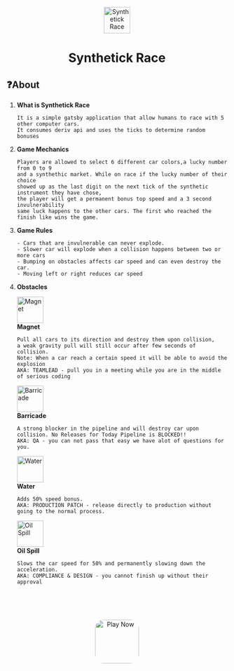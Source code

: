 <p align="center">
  <a href="https://synthetick-race.vercel.app/">
    <img alt="Synthetick Race" src="https://synthetick-race.vercel.app/static/car-red-ea3a4582714247447a4258978d9f94a0.png" width="60" />
  </a>
</p>
<h1 align="center">
  Synthetick Race
</h1>

## ❓About

1.  **What is Synthetick Race**

    ```shell
    It is a simple gatsby application that allow humans to race with 5 other computer cars.
    It consumes deriv api and uses the ticks to determine random bonuses 
    ```

2.  **Game Mechanics**

    ```shell
    Players are allowed to select 6 different car colors,a lucky number from 0 to 9 
    and a synthethic market. While on race if the lucky number of their choice 
    showed up as the last digit on the next tick of the synthetic instrument they have chose,
    the player will get a permanent bonus top speed and a 3 second invulnerability 
    same luck happens to the other cars. The first who reached the finish like wins the game.
    ```

3.  **Game Rules**

    ```shell
    - Cars that are invulnerable can never explode.
    - Slower car will explode when a collision happens between two or more cars
    - Bumping on obstacles affects car speed and can even destroy the car. 
    - Moving left or right reduces car speed
    ```

4.  **Obstacles**

    
     <img alt="Magnet" src="https://synthetick-race.vercel.app/static/magnet-451d8b58943e599d45920c7e15690ee6.png" width="60" /> <br />
      **Magnet** 
       ```shell
    Pull all cars to its direction and destroy them upon collision, 
    a weak gravity pull will still occur after few seconds of collision.
    Note: When a car reach a certain speed it will be able to avoid the explosion
    AKA: TEAMLEAD - pull you in a meeting while you are in the middle of serious coding
    ```

    <img alt="Barricade" src="https://synthetick-race.vercel.app/static/barricade-c386b98f8a77e0e73cbc2f88a6df5a21.png" width="60" /> <br />
     **Barricade** 
     ```shell
    A strong blocker in the pipeline and will destroy car upon collision. No Releases for Today Pipeline is BLOCKED!!
    AKA: QA - you can not pass that easy we have alot of questions for you.
    ```
    <img alt="Water" src="https://i.ibb.co/1RSBYHV/water.png" width="60" /><br />
     **Water** 
     ```shell
    Adds 50% speed bonus.
    AKA: PRODUCTION PATCH - release directly to production without going to the normal process.
    ```

    <img alt="Oil Spill" src="https://i.ibb.co/zFzdS4h/oil.png" width="60" /> <br />
    **Oil Spill** 
     ```shell
    Slows the car speed for 50% and permanently slowing down the acceleration. 
    AKA: COMPLIANCE & DESIGN - you cannot finish up without their approval
    ```
  
    

<br /> <br /> <br /> 

<p align="center">
  <a href="https://synthetick-race.vercel.app/">
    <img src="https://www.freeiconspng.com/uploads/play-button-icon-png-23.png" width="100" style="border-radius: 20px;overflow:hidden;" alt="Play Now">
  </a>
</p>
